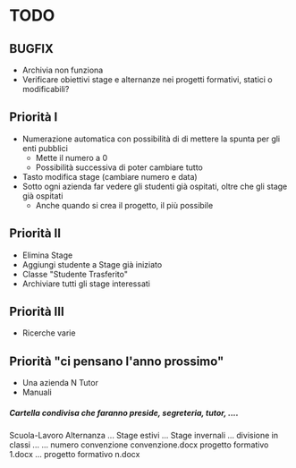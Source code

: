 # TODO

## BUGFIX
* Archivia non funziona
* Verificare obiettivi stage e alternanze nei progetti formativi, statici o modificabili?

## Priorità I
* Numerazione automatica con possibilità di di mettere la spunta per gli enti pubblici
    * Mette il numero a 0
    * Possibilità successiva di poter cambiare tutto
* Tasto modifica stage (cambiare numero e data)
* Sotto ogni azienda far vedere gli studenti già ospitati, oltre che gli stage già ospitati
    * Anche quando si crea il progetto, il più possibile

## Priorità II
* Elimina Stage
* Aggiungi studente a Stage già iniziato
* Classe "Studente Trasferito"
* Archiviare tutti gli stage interessati

## Priorità III
* Ricerche varie

## Priorità "ci pensano l'anno prossimo"
* Una azienda N Tutor 
* Manuali


##### Cartella condivisa che faranno preside, segreteria, tutor, ....
Scuola-Lavoro
	Alternanza
		...
	Stage estivi
		...
	Stage invernali
		...
		divisione in classi
		...
			...
			numero convenzione
				convenzione.docx
				progetto formativo 1.docx
				...
				progetto formativo n.docx
